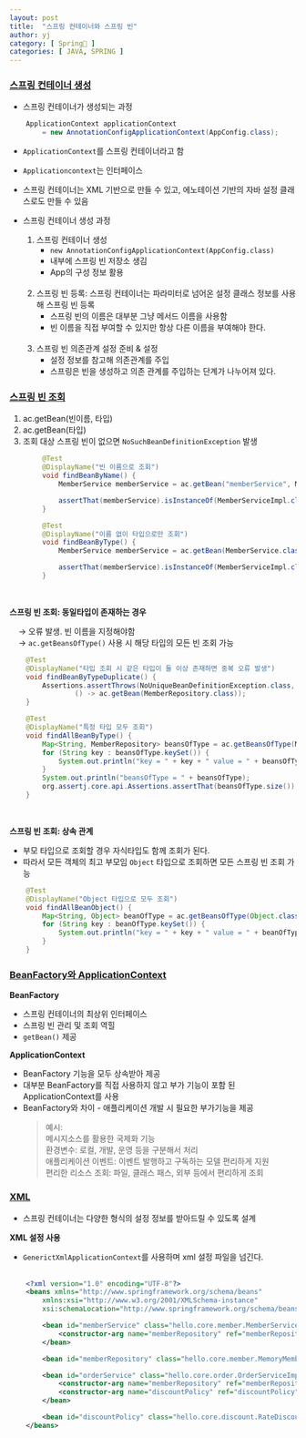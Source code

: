 ```yaml
---
layout: post
title:  "스프링 컨테이너와 스프링 빈"
author: yj
category: [ Spring🌱 ]
categories: [ JAVA, SPRING ]
---
```

### <a href="#">스프링 컨테이너 생성</a>
- 스프링 컨테이너가 생성되는 과정
```java
    ApplicationContext applicationContext 
        = new AnnotationConfigApplicationContext(AppConfig.class);
```
- `ApplicationContext`를 스프링 컨테이너라고 함
- `Applicationcontext`는 인터페이스
- 스프링 컨테이너는 XML 기반으로 만들 수 있고, 에노테이션 기반의 자바 설정 클래스로도 만들 수 있음

- 스프링 컨테이너 생성 과정<br/>


    1. 스프링 컨테이너 생성
        - `new AnnotationConfigApplicationContext(AppConfig.class)`
        - 내부에 스프링 빈 저장소 생김
        - App의 구성 정보 활용
    <br/><br/>
    2. 스프링 빈 등록: 스프링 컨테이너는 파라미터로 넘어온 설정 클래스 정보를 사용해 스프링 빈 등록
        - 스프링 빈의 이름은 대부분 그냥 메서드 이름을 사용함
        - 빈 이름을 직접 부여할 수 있지만 항상 다른 이름을 부여해야 한다.
    <br/><br/>
    3. 스프링 빈 의존관계 설정 준비 & 설정
        - 설정 정보를 참고해 의존관계를 주입
        - 스프링은 빈을 생성하고 의존 관계를 주입하는 단계가 나누어져 있다. 


### <a href="#">스프링 빈 조회</a>

1. ac.getBean(빈이름, 타입)
2. ac.getBean(타입)
3. 조회 대상 스프링 빈이 없으면 `NoSuchBeanDefinitionException` 발생

```java
        @Test
        @DisplayName("빈 이름으로 조회")
        void findBeanByName() {
            MemberService memberService = ac.getBean("memberService", MemberService.class);

            assertThat(memberService).isInstanceOf(MemberServiceImpl.class);
        }

        @Test
        @DisplayName("이름 없이 타입으로만 조회")
        void findBeanByType() {
            MemberService memberService = ac.getBean(MemberService.class);

            assertThat(memberService).isInstanceOf(MemberServiceImpl.class);
        }
```
<br/>

**스프링 빈 조회: 동일타입이 존재하는 경우**<br/>

&nbsp;&nbsp;&nbsp;&nbsp;→ 오류 발생. 빈 이름을 지정해야함<br/>
&nbsp;&nbsp;&nbsp;&nbsp;→ `ac.getBeansOfType()` 사용 시 해당 타입의 모든 빈 조회 가능
```java 
    @Test
    @DisplayName("타입 조회 시 같은 타입이 둘 이상 존재하면 중복 오류 발생")
    void findBeanByTypeDuplicate() {
        Assertions.assertThrows(NoUniqueBeanDefinitionException.class,
                () -> ac.getBean(MemberRepository.class));
    }

    @Test
    @DisplayName("특정 타입 모두 조회")
    void findAllBeanByType() {
        Map<String, MemberRepository> beansOfType = ac.getBeansOfType(MemberRepository.class);
        for (String key : beansOfType.keySet()) {
            System.out.println("key = " + key + " value = " + beansOfType.get(key));;
        }
        System.out.println("beansOfType = " + beansOfType);
        org.assertj.core.api.Assertions.assertThat(beansOfType.size()).isEqualTo(2);
    }
```
<br/>

**스프링 빈 조회: 상속 관계** <br/>
- 부모 타입으로 조회할 경우 자식타입도 함께 조회가 된다.
- 따라서 모든 객체의 최고 부모임 `Object` 타입으로 조회하면 모든 스프링 빈 조회 가능
```java 
    @Test
    @DisplayName("Object 타입으로 모두 조회")
    void findAllBeanObject() {
        Map<String, Object> beanOfType = ac.getBeansOfType(Object.class);
        for (String key : beanOfType.keySet()) {
            System.out.println("key = " + key + " value = " + beanOfType.get(key));
        }
    }
```


### <a href="#">BeanFactory와 ApplicationContext</a>

**BeanFactory**
- 스프링 컨테이너의 최상위 인터페이스
- 스프링 빈 관리 및 조회 역힐
- `getBean()` 제공

**ApplicationContext**
- BeanFactory 기능을 모두 상속받아 제공
- 대부분 BeanFactory를 직접 사용하지 않고 부가 기능이 포함 된 ApplicationContext를 사용
- BeanFactory와 차이 - 애플리케이션 개발 시 필요한 부가기능을 제공<br/>
    > 예시:<br/>
    > 메시지소스를 활용한 국제화 기능<br/>
    > 환경변수: 로컬, 개발, 운영 등을 구분해서 처리<br/>
    > 애플리케이션 이벤트: 이벤트 발행하고 구독하는 모델 편리하게 지원<br/>
    > 편리한 리소스 조회: 파일, 클래스 패스, 외부 등에서 편리하게 조회<br/>

### <a href="#">XML</a>
- 스프링 컨테이너는 다양한 형식의 설정 정보를 받아드릴 수 있도록 설계

**XML 설정 사용**
- `GenerictXmlApplicationContext`를 사용하며 xml 설정 파일을 넘긴다.<br/><br/>
```xml
    <?xml version="1.0" encoding="UTF-8"?>
    <beans xmlns="http://www.springframework.org/schema/beans"
        xmlns:xsi="http://www.w3.org/2001/XMLSchema-instance"
        xsi:schemaLocation="http://www.springframework.org/schema/beans http://www.springframework.org/schema/beans/spring-beans.xsd">

        <bean id="memberService" class="hello.core.member.MemberServiceImpl">
            <constructor-arg name="memberRepository" ref="memberRepository" />
        </bean>

        <bean id="memberRepository" class="hello.core.member.MemoryMemberRepository"/>

        <bean id="orderService" class="hello.core.order.OrderServiceImpl">
            <constructor-arg name="memberRepository" ref="memberRepository"/>
            <constructor-arg name="discountPolicy" ref="discountPolicy"/>
        </bean>

        <bean id="discountPolicy" class="hello.core.discount.RateDiscountPolicy" />
    </beans>
```